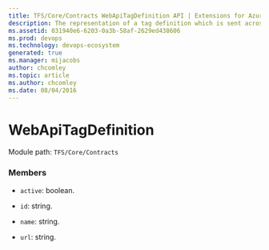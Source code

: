 ```yaml
---
title: TFS/Core/Contracts WebApiTagDefinition API | Extensions for Azure DevOps Services
description: The representation of a tag definition which is sent across the wire.
ms.assetid: 031940e6-6203-0a3b-58af-2629ed438606
ms.prod: devops
ms.technology: devops-ecosystem
generated: true
ms.manager: mijacobs
author: chcomley
ms.topic: article
ms.author: chcomley
ms.date: 08/04/2016
---
```


# WebApiTagDefinition

Module path: `TFS/Core/Contracts`


### Members

* `active`: boolean. 

* `id`: string. 

* `name`: string. 

* `url`: string. 

